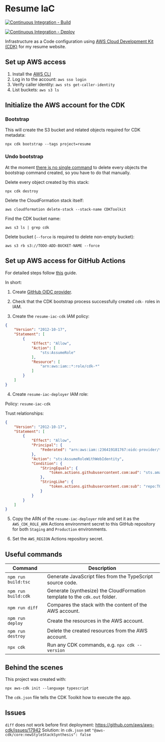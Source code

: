 # Resume IaC

[![Continuous Integration - Build](https://github.com/balassy/resume-iac/actions/workflows/build.yml/badge.svg)](https://github.com/balassy/resume-iac/actions/workflows/build.yml)

[![Continuous Integration - Deploy](https://github.com/balassy/resume-iac/actions/workflows/build-and-deploy.yml/badge.svg)](https://github.com/balassy/resume-iac/actions/workflows/build-and-deploy.yml)

Infrastructure as a Code configuration using [AWS Cloud Development Kit (CDK)](https://aws.amazon.com/cdk/) for my resume website.

## Set up AWS access

1. Install the [AWS CLI](https://docs.aws.amazon.com/cli/latest/userguide/getting-started-install.html)
2. Log in to the account: `aws sso login`
3. Verify caller identity: `aws sts get-caller-identity`
4. List buckets: `aws s3 ls`

## Initialize the AWS account for the CDK

### Bootstrap

This will create the S3 bucket and related objects required for CDK metadata:

```shell
npx cdk bootstrap --tags project=resume
```

### Undo bootstrap

At the moment [there is no single command](https://github.com/aws/aws-cdk/issues/986) to delete every objects the bootstrap command created, so you have to do that manually.

Delete every object created by this stack:

```shell
npx cdk destroy
```

Delete the CloudFormation stack itself:

```shell
aws cloudformation delete-stack --stack-name CDKToolkit
```

Find the CDK bucket name: 

```shell
aws s3 ls | grep cdk
```

Delete bucket (`--force` is required to delete non-empty bucket):

```shell
aws s3 rb s3://TODO-ADD-BUCKET-NAME --force
```

## Set up AWS access for GitHub Actions

For detailed steps follow [this](https://aws.amazon.com/blogs/security/use-iam-roles-to-connect-github-actions-to-actions-in-aws/) guide.

In short:

1. Create [GitHub OIDC provider](https://docs.github.com/en/actions/deployment/security-hardening-your-deployments/configuring-openid-connect-in-amazon-web-services).

2. Check that the CDK bootstrap process successfully created `cdk-` roles in IAM.  

3. Create the `resume-iac-cdk` IAM policy:

```json
{
	"Version": "2012-10-17",
	"Statement": [
		{
			"Effect": "Allow",
			"Action": [
				"sts:AssumeRole"
			],
			"Resource": [
				"arn:aws:iam::*:role/cdk-*"
			]
		}
	]
}
```

4. Create `resume-iac-deployer` IAM role:

Policy: `resume-iac-cdk`

Trust relationships:

```json
{
	"Version": "2012-10-17",
	"Statement": [
		{
			"Effect": "Allow",
			"Principal": {
				"Federated": "arn:aws:iam::236419181767:oidc-provider/token.actions.githubusercontent.com"
			},
			"Action": "sts:AssumeRoleWithWebIdentity",
			"Condition": {
				"StringEquals": {
					"token.actions.githubusercontent.com:aud": "sts.amazonaws.com"
				},
				"StringLike": {
					"token.actions.githubusercontent.com:sub": "repo:TODO-YOUR-GITHUB-USERNAME/TODO-YOUR-GITHUB-REPO:*"
				}
			}
		}
	]
}
```

5. Copy the ARN of the `resume-iac-deployer` role and set it as the `AWS_CDK_ROLE_ARN` Actions environment secret to this GitHub repository for both `Staging` and `Production` environments.

6. Set the `AWS_REGION` Actions repository secret.

## Useful commands

| Command             | Description                                                                |
|---------------------|----------------------------------------------------------------------------|
| `npm run build:tsc` | Generate JavaScript files from the TypeScript source code.                 |
| `npm run build:cdk` | Generate (synthesize) the CloudFormation template to the `cdk.out` folder. |
| `npm run diff`      | Compares the stack with the content of the AWS account.                    |
| `npm run deploy`    | Create the resources in the AWS account.                                   |
| `npm run destroy`   | Delete the created resources from the AWS account.                         |
| `npx cdk`           | Run any CDK commands, e.g. `npx cdk --version`                             |

## Behind the scenes

This project was created with:

```shell
npx aws-cdk init --language typescript
```

The `cdk.json` file tells the CDK Toolkit how to execute the app.

## Issues

`diff` does not work before first deployment: https://github.com/aws/aws-cdk/issues/17942
Solution: in `cdk.json` set `"@aws-cdk/core:newStyleStackSynthesis": false`






